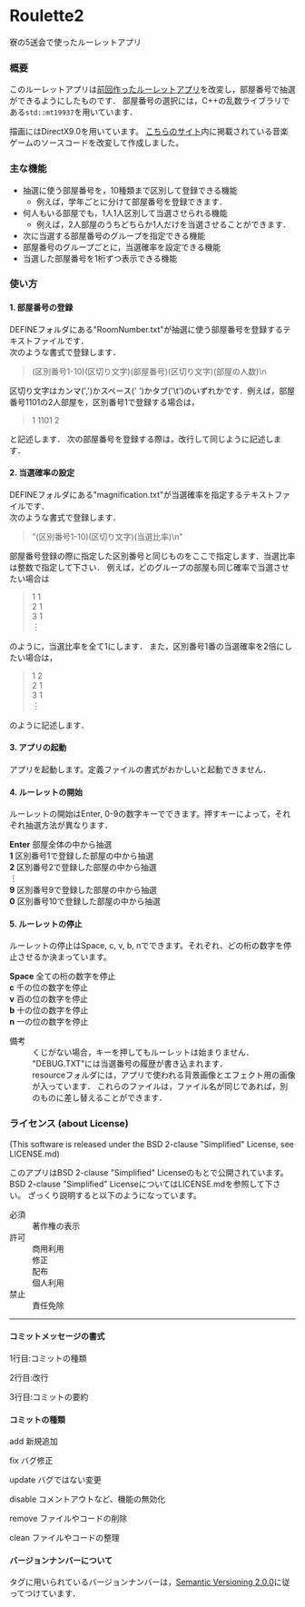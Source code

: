 # Roulette2
寮の5送会で使ったルーレットアプリ

### 概要
このルーレットアプリは[前回作ったルーレットアプリ](https://github.com/Yamamoto0773/Roulette)を改変し，部屋番号で抽選ができるようにしたものです．
部屋番号の選択には，C++の乱数ライブラリである`std::mt19937`を用いています．

描画にはDirectX9.0を用いています。
[こちらのサイト](http://www.charatsoft.com/develop/otogema/)内に掲載されている音楽ゲームのソースコードを改変して作成しました。

### 主な機能
* 抽選に使う部屋番号を，10種類まで区別して登録できる機能
  * 例えば，学年ごとに分けて部屋番号を登録できます．
* 何人もいる部屋でも，1人1人区別して当選させられる機能
  * 例えば，2人部屋のうちどちらか1人だけを当選させることができます．
* 次に当選する部屋番号のグループを指定できる機能
* 部屋番号のグループごとに，当選確率を設定できる機能
* 当選した部屋番号を1桁ずつ表示できる機能

### 使い方
#### 1. 部屋番号の登録
DEFINEフォルダにある"RoomNumber.txt"が抽選に使う部屋番号を登録するテキストファイルです．<br/>
次のような書式で登録します．

>(区別番号1-10)(区切り文字)(部屋番号)(区切り文字)(部屋の人数)\n<br/>
  
区切り文字はカンマ(',')かスペース(' ')かタブ('\t')のいずれかです．例えば，部屋番号1101の2人部屋を，区別番号1で登録する場合は，

>1 1101 2<br/>

と記述します．
次の部屋番号を登録する際は，改行して同じように記述します．

#### 2. 当選確率の設定
DEFINEフォルダにある"magnification.txt"が当選確率を指定するテキストファイルです．<br/>
次のような書式で登録します．

>"(区別番号1-10)(区切り文字)(当選比率)\n"

部屋番号登録の際に指定した区別番号と同じものをここで指定します．当選比率は整数で指定して下さい．
例えば，どのグループの部屋も同じ確率で当選させたい場合は

> 1 1<br/>
> 2 1<br/>
> 3 1<br/>
> ︙

のように，当選比率を全て1にします．
また，区別番号1番の当選確率を2倍にしたい場合は，

> 1 2<br/>
> 2 1<br/>
> 3 1<br/>
> ︙

のように記述します．

#### 3. アプリの起動  
アプリを起動します。定義ファイルの書式がおかしいと起動できません．

#### 4. ルーレットの開始  
ルーレットの開始はEnter, 0-9の数字キーでできます。押すキーによって，それぞれ抽選方法が異なります．

**Enter** 部屋全体の中から抽選<br/>
**1** 区別番号1で登録した部屋の中から抽選<br/>
**2** 区別番号2で登録した部屋の中から抽選<br/>
︙<br/>
**9** 区別番号9で登録した部屋の中から抽選<br/>
**0** 区別番号10で登録した部屋の中から抽選<br/>
	
#### 5. ルーレットの停止  
ルーレットの停止はSpace, c, v, b, nでできます。それぞれ、どの桁の数字を停止させるか決まっています。

**Space**  全ての桁の数字を停止<br/>
**c** 千の位の数字を停止<br/>
**v** 百の位の数字を停止<br/>
**b** 十の位の数字を停止<br/>
**n** 一の位の数字を停止<br/>
	
<dl>
	<dt>備考</dt>
	<dd>くじがない場合，キーを押してもルーレットは始まりません．</dd>
	<dd>"DEBUG.TXT"には当選番号の履歴が書き込まれます．</dd>
  <dd>resourceフォルダには，アプリで使われる背景画像とエフェクト用の画像が入っています．
  これらのファイルは，ファイル名が同じであれば，別のものに差し替えることができます．</dd>
</dl>


### ライセンス (about License)
(This software is released under the BSD 2-clause "Simplified" License, see LICENSE.md)

このアプリはBSD 2-clause "Simplified" Licenseのもとで公開されています。
BSD 2-clause "Simplified" LicenseについてはLICENSE.mdを参照して下さい。
ざっくり説明すると以下のようになっています。

<dl>
	<dt>必須</dt>
	<dd>著作権の表示</dd>
	<dt>許可</dt>
	<dd>商用利用</dd>
	<dd>修正</dd>
	<dd>配布</dd>
	<dd>個人利用</dd>
	<dt>禁止</dt>
	<dd>責任免除</dd>
</dl>

  
  
-------------

#### コミットメッセージの書式
1行目:コミットの種類

2行目:改行

3行目:コミットの要約


#### コミットの種類
add     新規追加

fix     バグ修正

update  バグではない変更

disable コメントアウトなど、機能の無効化

remove  ファイルやコードの削除

clean   ファイルやコードの整理

    
#### バージョンナンバーについて
タグに用いられているバージョンナンバーは，[Semantic Versioning 2.0.0](https://semver.org/)に従ってつけています．
